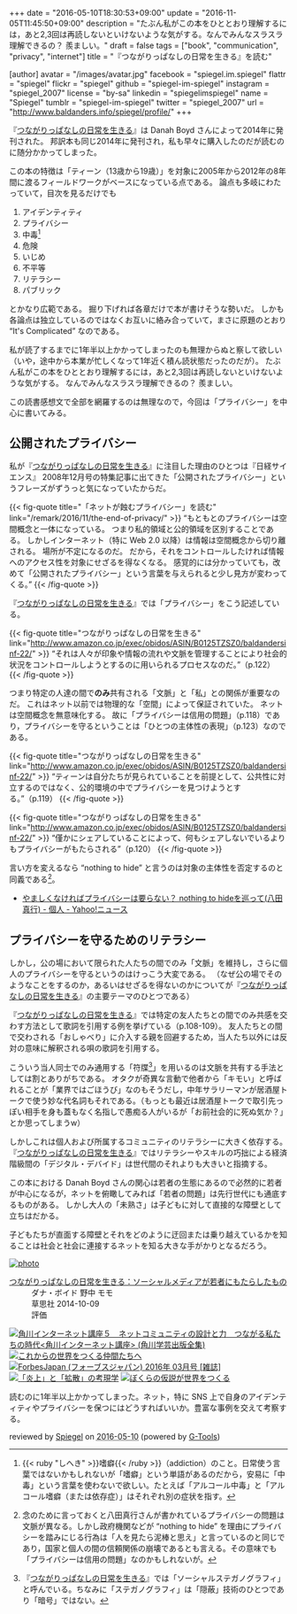 +++
date = "2016-05-10T18:30:53+09:00"
update = "2016-11-05T11:45:50+09:00"
description = "たぶん私がこの本をひととおり理解するには，あと2,3回は再読しないといけないような気がする。なんでみんなスラスラ理解できるの？ 羨ましい。"
draft = false
tags = ["book", "communication", "privacy", "internet"]
title = "『つながりっぱなしの日常を生きる』を読む"

[author]
  avatar = "/images/avatar.jpg"
  facebook = "spiegel.im.spiegel"
  flattr = "spiegel"
  flickr = "spiegel"
  github = "spiegel-im-spiegel"
  instagram = "spiegel_2007"
  license = "by-sa"
  linkedin = "spiegelimspiegel"
  name = "Spiegel"
  tumblr = "spiegel-im-spiegel"
  twitter = "spiegel_2007"
  url = "http://www.baldanders.info/spiegel/profile/"
+++

『[つながりっぱなしの日常を生きる]』は Danah Boyd さんによって2014年に発刊された。
邦訳本も同じ2014年に発刊され，私も早々に購入したのだが読むのに随分かかってしまった。

この本の特徴は「ティーン（13歳から19歳）」を対象に2005年から2012年の8年間に渡るフィールドワークがベースになっている点である。
論点も多岐にわたっていて，目次を見るだけでも

1. アイデンティティ
2. プライバシー
3. 中毒[^adct]
4. 危険
5. いじめ
6. 不平等
7. リテラシー
8. パブリック

[^adct]: {{< ruby "しへき" >}}嗜癖{{< /ruby >}}（addiction）のこと。日常使う言葉ではないかもしれないが「嗜癖」という単語があるのだから，安易に「中毒」という言葉を使わないで欲しい。たとえば「アルコール中毒」と「アルコール嗜癖（または依存症）」はそれぞれ別の症状を指す。

とかなり広範である。
掘り下げれば各章だけで本が書けそうな勢いだ。
しかも各論点は独立しているのではなくお互いに絡み合っていて，まさに原題のとおり “It's Complicated” なのである。

私が読了するまでに1年半以上かかってしまったのも無理からぬと察して欲しい（いや，途中から本業が忙しくなって1年近く積ん読状態だったのだが）。
たぶん私がこの本をひととおり理解するには，あと2,3回は再読しないといけないような気がする。
なんでみんなスラスラ理解できるの？ 羨ましい。

この読書感想文で全部を網羅するのは無理なので，今回は「プライバシー」を中心に書いてみる。

## 公開されたプライバシー

私が『[つながりっぱなしの日常を生きる]』に注目した理由のひとつは『日経サイエンス』 2008年12月号の特集記事に出てきた「公開されたプライバシー」というフレーズがずうっと気になっていたからだ。

{{< fig-quote title="「ネットが蝕むプライバシー」を読む" link="/remark/2016/11/the-end-of-privacy/" >}}
<q>もともとのプライバシーは空間概念と一体になっている。
つまり私的領域と公的領域を区別することである。
しかしインターネット（特に Web 2.0 以降）は情報は空間概念から切り離される。
場所が不定になるのだ。
だから，それをコントロールしたければ情報へのアクセス性を対象にせざるを得なくなる。
感覚的には分かっていても，改めて「公開されたプライバシー」という言葉を与えられると少し見方が変わってくる。</q>
{{< /fig-quote >}}

『[つながりっぱなしの日常を生きる]』では「プライバシー」をこう記述している。

{{< fig-quote title="つながりっぱなしの日常を生きる" link="http://www.amazon.co.jp/exec/obidos/ASIN/B0125TZSZ0/baldandersinf-22/" >}}
<q>それは人々が印象や情報の流れや文脈を管理することにより社会的状況をコントロールしようとするのに用いられるプロセスなのだ。</q>（p.122）
{{< /fig-quote >}}

つまり特定の人達の間で**のみ**共有される「文脈」と「私」との関係が重要なのだ。
これはネット以前では物理的な「空間」によって保証されていた。
ネットは空間概念を無意味化する。
故に「プライバシーは信用の問題」（p.118）であり，プライバシーを守るということは「ひとつの主体性の表現」（p.123）なのである。

{{< fig-quote title="つながりっぱなしの日常を生きる" link="http://www.amazon.co.jp/exec/obidos/ASIN/B0125TZSZ0/baldandersinf-22/" >}}
<q>ティーンは自分たちが見られていることを前提として、公共性に対立するのではなく、公的環境の中でプライバシーを見つけようとする。</q>（p.119）
{{< /fig-quote >}}

{{< fig-quote title="つながりっぱなしの日常を生きる" link="http://www.amazon.co.jp/exec/obidos/ASIN/B0125TZSZ0/baldandersinf-22/" >}}
<q>僅かにシェアしていることによって、何もシェアしないでいるよりもプライバシーがもたらされる</q>（p.120）
{{< /fig-quote >}}

言い方を変えるなら “nothing to hide” と言うのは対象の主体性を否定するのと同義である[^nth]。

- [やましくなければプライバシーは要らない？ nothing to hideを巡って(八田真行) - 個人 - Yahoo!ニュース](http://bylines.news.yahoo.co.jp/hattamasayuki/20160430-00057230/)

[^nth]: 念のために言っておくと八田真行さんが書かれているプライバシーの問題は文脈が異なる。しかし政府機関などが “nothing to hide” を理由にプライバシーを踏みにじる行為は「人を見たら泥棒と思え」と言っているのと同じであり，国家と個人の間の信頼関係の崩壊であるとも言える。その意味でも「プライバシーは信用の問題」なのかもしれないが。

## プライバシーを守るためのリテラシー

しかし，公の場において限られた人たちの間でのみ「文脈」を維持し，さらに個人のプライバシーを守るというのはけっこう大変である。
（なぜ公の場でそのようなことをするのか，あるいはせざるを得ないのかについてが『[つながりっぱなしの日常を生きる]』の主要テーマのひとつである）

『[つながりっぱなしの日常を生きる]』では特定の友人たちとの間でのみ共感を交わす方法として歌詞を引用する例を挙げている（p.108-109）。
友人たちとの間で交わされる「おしゃべり」に介入する親を回避するため，当人たち以外には反対の意味に解釈される唄の歌詞を引用する。

こういう当人同士でのみ通用する「符牒[^c]」を用いるのは文脈を共有する手法としては割とありがちである。
オタクが奇異な言動で他者から「キモい」と呼ばれることが「業界ではごほうび」なのもそうだし，中年サラリーマンが居酒屋トークで使う妙な代名詞もそれである。（もっとも最近は居酒屋トークで取引先っぽい相手を身も蓋もなく名指しで愚痴る人がいるが「お前社会的に死ぬ気か？」とか思ってしまうw）

[^c]: 『[つながりっぱなしの日常を生きる]』では「ソーシャルステガノグラフィ」と呼んでいる。ちなみに「ステガノグラフィ」は「隠蔽」技術のひとつであり「暗号」ではない。

しかしこれは個人および所属するコミュニティのリテラシーに大きく依存する。
『[つながりっぱなしの日常を生きる]』ではリテラシーやスキルの巧拙による経済階級間の「デジタル・デバイド」は世代間のそれよりも大きいと指摘する。

この本における Danah Boyd さんの関心は若者の生態にあるので必然的に若者が中心になるが，ネットを俯瞰してみれば「若者の問題」は先行世代にも通底するものがある。
しかし大人の「未熟さ」は子どもに対して直接的な障壁として立ちはだかる。

子どもたちが直面する障壁とそれをどのように迂回または乗り越えているかを知ることは社会と社会に連接するネットを知る大きな手がかりとなるだろう。

[つながりっぱなしの日常を生きる]: http://www.amazon.co.jp/exec/obidos/ASIN/B0125TZSZ0/baldandersinf-22/ "Amazon.co.jp: つながりっぱなしの日常を生きる：ソーシャルメディアが若者にもたらしたもの 電子書籍: ダナ・ボイド, 野中 モモ: Kindleストア"

<div class="hreview" ><a class="item url" href="http://www.amazon.co.jp/exec/obidos/ASIN/B0125TZSZ0/baldandersinf-22/"><img src="http://ecx.images-amazon.com/images/I/616sjle5ITL._SL160_.jpg" alt="photo" class="photo"  /></a><dl ><dt class="fn"><a class="item url" href="http://www.amazon.co.jp/exec/obidos/ASIN/B0125TZSZ0/baldandersinf-22/">つながりっぱなしの日常を生きる：ソーシャルメディアが若者にもたらしたもの</a></dt><dd>ダナ・ボイド 野中 モモ </dd><dd>草思社 2014-10-09</dd><dd>評価<abbr class="rating" title="5"><img src="http://g-images.amazon.com/images/G/01/detail/stars-5-0.gif" alt="" /></abbr> </dd></dl><p class="similar"><a href="http://www.amazon.co.jp/exec/obidos/ASIN/B0141TUJHY/baldandersinf-22/" target="_top"><img src="http://images.amazon.com/images/P/B0141TUJHY.09._SCTHUMBZZZ_.jpg"  alt="角川インターネット講座５　ネットコミュニティの設計と力　つながる私たちの時代<角川インターネット講座> (角川学芸出版全集)"  /></a> <a href="http://www.amazon.co.jp/exec/obidos/ASIN/B01CZK0B2Y/baldandersinf-22/" target="_top"><img src="http://images.amazon.com/images/P/B01CZK0B2Y.09._SCTHUMBZZZ_.jpg"  alt="これからの世界をつくる仲間たちへ"  /></a> <a href="http://www.amazon.co.jp/exec/obidos/ASIN/B01B1CKZQO/baldandersinf-22/" target="_top"><img src="http://images.amazon.com/images/P/B01B1CKZQO.09._SCTHUMBZZZ_.jpg"  alt="ForbesJapan (フォーブスジャパン) 2016年 03月号 [雑誌]"  /></a> <a href="http://www.amazon.co.jp/exec/obidos/ASIN/B010LYGB34/baldandersinf-22/" target="_top"><img src="http://images.amazon.com/images/P/B010LYGB34.09._SCTHUMBZZZ_.jpg"  alt="「炎上」と「拡散」の考現学"  /></a> <a href="http://www.amazon.co.jp/exec/obidos/ASIN/B0191AIN6W/baldandersinf-22/" target="_top"><img src="http://images.amazon.com/images/P/B0191AIN6W.09._SCTHUMBZZZ_.jpg"  alt="ぼくらの仮説が世界をつくる"  /></a> </p>
<p class="description">読むのに1年半以上かかってしまった。ネット，特に SNS 上で自身のアイデンティティやプライバシーを保つにはどうすればいいか。豊富な事例を交えて考察する。</p>
<p class="gtools" >reviewed by <a href='#maker' class='reviewer'>Spiegel</a> on <abbr class="dtreviewed" title="2016-05-10">2016-05-10</abbr> (powered by <a href="http://www.goodpic.com/mt/aws/index.html" >G-Tools</a>)</p>
</div>
